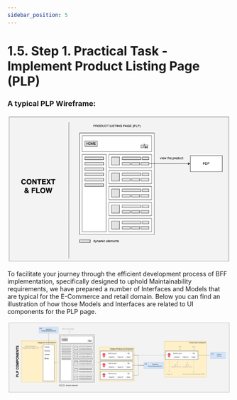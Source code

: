 ```yaml
---
sidebar_position: 5
---
```


# 1.5. Step 1. Practical Task - Implement Product Listing Page (PLP)

### A typical PLP Wireframe:

![img.png](assets/plp-wireframe.png)

To facilitate your journey through the efficient development process of BFF implementation, specifically designed to uphold Maintainability requirements, we have prepared a number of Interfaces and Models that are typical for the E-Commerce and retail domain. Below you can find an illustration of how those Models and Interfaces are related to UI components for the PLP page.

![img.png](assets/plp-components.png)